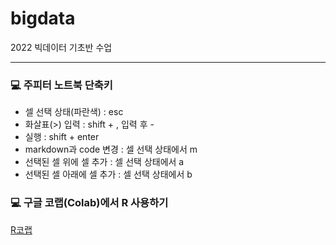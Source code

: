# bigdata
2022 빅데이터 기초반 수업

<hr>

### 💻 주피터 노트북 단축키
- 셀 선택 상태(파란색) : esc
- 화살표(>) 입력 : shift + , 입력 후 - 
- 실행 : shift + enter
- markdown과 code 변경 : 셀 선택 상태에서 m
- 선택된 셀 위에 셀 추가 : 셀 선택 상태에서 a
- 선택된 셀 아래에 셀 추가 : 셀 선택 상태에서 b

### 💻 구글 코랩(Colab)에서 R 사용하기
[R코랩](https://colab.research.google.com/notebook#language=r)
